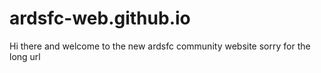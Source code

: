 # ardsfc-web.github.io

Hi there and welcome to the new ardsfc community website sorry for the long url
